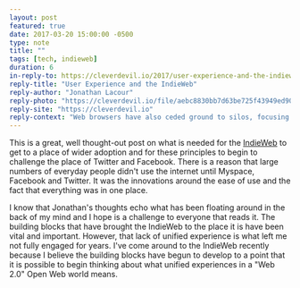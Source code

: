```yaml
---
layout: post
featured: true
date: 2017-03-20 15:00:00 -0500
type: note
title: ""
tags: [tech, indieweb]
duration: 6
in-reply-to: https://cleverdevil.io/2017/user-experience-and-the-indieweb
reply-title: "User Experience and the IndieWeb"
reply-author: "Jonathan Lacour"
reply-photo: "https://cleverdevil.io/file/aebc8830bb7d63be725f43949ed90fa4/thumb.jpg"
reply-site: "https://cleverdevil.io"
reply-context: "Web browsers have also ceded ground to silos, focusing purely on navigation, tab management, and search, rather than thinking about the bigger picture. The ideal solution to this problem would be a native application for desktop operating systems and mobile platforms that places user experience at the forefront, and provides: Content consumption, Content creation, and Rich interactions"
---
```

This is a great, well thought-out post on what is needed for the [IndieWeb](http://indieweb.org) to get to a place of wider adoption and for these principles to begin to challenge the place of Twitter and Facebook. There is a reason that large numbers of everyday people didn't use the internet until Myspace, Facebook and Twitter. It was the innovations around the ease of use and the fact that everything was in one place.

I know that Jonathan's thoughts echo what has been floating around in the back of my mind and I hope is a challenge to everyone that reads it. The building blocks that have brought the IndieWeb to the place it is have been vital and important. However, that lack of unified experience is what left me not fully engaged for years. I've come around to the IndieWeb recently because I believe the building blocks have begun to develop to a point that it is possible to begin thinking about what unified experiences in a "Web 2.0" Open Web world means.